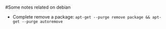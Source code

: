 #Some notes related on debian
* Complete remove a package: `apt-get --purge remove package && apt-get --purge autoremove`

